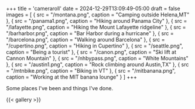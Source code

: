 +++
title = 'cameraroll'
date = 2024-12-29T13:09:49-05:00
draft = false
images = [
  { src = "/montana.png", caption = "Camping outside Helena,MT" },
  { src = "/panama1.png", caption = "Hiking around Panama City" },
  { src = "/lafayette.png", caption = "Hiking the Mount Lafayette ridgeline" },
  { src = "/barharbor.png", caption = "Bar Harbor during a hurricane" },
  { src = "/barcelona.png", caption = "Walking around Barcelona" },
  { src = "/cupertino.png", caption = "Hiking in Cupertino" },
  { src = "/seattle.png", caption = "Being a tourist" },
  { src = "/canon.png", caption = "Ski lift at Cannon Mountain" },
  { src = "/nhbypass.png", caption = "White Mountains" },
  { src = "/austin1.png", caption = "Rock climbing around Austin,TX" },
  { src = "/mtnbike.png", caption = "Biking in VT" },
  { src = "/mitbanana.png", caption = "Working at the MIT banana lounge" }
]
+++

Some places I've been and things I've done.

{{< gallery >}}